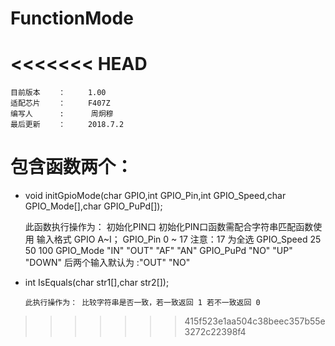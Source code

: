 # FunctionMode
<<<<<<< HEAD
=======
	目前版本    ：     1.00
	适配芯片    ：     F407Z
	编写人      :      周炯穆
	最后更新    ：     2018.7.2

# 包含函数两个：
- void initGpioMode(char GPIO,int GPIO_Pin,int GPIO_Speed,char GPIO_Mode[],char GPIO_PuPd[]);
 
 	此函数执行操作为： 初始化PIN口
 	初始化PIN口函数需配合字符串匹配函数使用
 	输入格式
	GPIO  A~I；
	GPIO_Pin 0 ~ 17 注意：17 为全选
	GPIO_Speed 25 50 100
	GPIO_Mode  "IN" "OUT" "AF" "AN"
	GPIO_PuPd "NO" "UP" "DOWN"
	后两个输入默认为 :"OUT" "NO"
	    
- int IsEquals(char str1[],char str2[]);
	
	  此执行操作为： 比较字符串是否一致，若一致返回 1 若不一致返回 0

    


>>>>>>> 415f523e1aa504c38beec357b55e3272c22398f4
